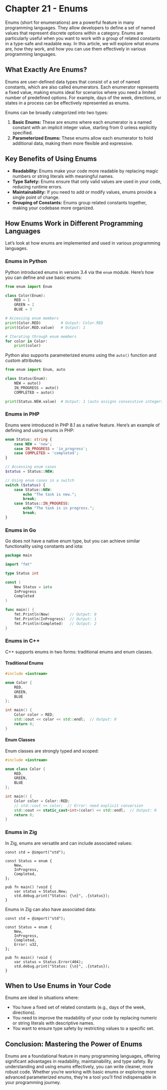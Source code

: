 # Chapter 21 - Enums

Enums (short for enumerations) are a powerful feature in many programming languages. They allow developers to define a set of named values that represent discrete options within a category. Enums are particularly useful when you want to work with a group of related constants in a type-safe and readable way. In this article, we will explore what enums are, how they work, and how you can use them effectively in various programming languages.

## What Exactly Are Enums?

Enums are user-defined data types that consist of a set of named constants, which are also called enumerators. Each enumerator represents a fixed value, making enums ideal for scenarios where you need a limited number of predefined options. For example, days of the week, directions, or states in a process can be effectively represented as enums.

Enums can be broadly categorized into two types:

1. **Basic Enums:** These are enums where each enumerator is a named constant with an implicit integer value, starting from 0 unless explicitly specified.
2. **Parameterized Enums:** These enums allow each enumerator to hold additional data, making them more flexible and expressive.

## Key Benefits of Using Enums

- **Readability:** Enums make your code more readable by replacing magic numbers or string literals with meaningful names.
- **Type Safety:** Enums ensure that only valid values are used in your code, reducing runtime errors.
- **Maintainability:** If you need to add or modify values, enums provide a single point of change.
- **Grouping of Constants:** Enums group related constants together, making your codebase more organized.

## How Enums Work in Different Programming Languages

Let’s look at how enums are implemented and used in various programming languages.

### Enums in Python

Python introduced enums in version 3.4 via the `enum` module. Here’s how you can define and use basic enums:

```python
from enum import Enum

class Color(Enum):
    RED = 1
    GREEN = 2
    BLUE = 3

# Accessing enum members
print(Color.RED)         # Output: Color.RED
print(Color.RED.value)   # Output: 1

# Iterating through enum members
for color in Color:
    print(color)
```

Python also supports parameterized enums using the `auto()` function and custom attributes:

```python
from enum import Enum, auto

class Status(Enum):
    NEW = auto()
    IN_PROGRESS = auto()
    COMPLETED = auto()

print(Status.NEW.value)  # Output: 1 (auto assigns consecutive integers)
```

### Enums in PHP

Enums were introduced in PHP 8.1 as a native feature. Here’s an example of defining and using enums in PHP:

```php
enum Status: string {
    case NEW = 'new';
    case IN_PROGRESS = 'in_progress';
    case COMPLETED = 'completed';
}

// Accessing enum cases
$status = Status::NEW;

// Using enum cases in a switch
switch ($status) {
    case Status::NEW:
        echo "The task is new.";
        break;
    case Status::IN_PROGRESS:
        echo "The task is in progress.";
        break;
}
```

### Enums in Go

Go does not have a native enum type, but you can achieve similar functionality using constants and iota:

```go
package main

import "fmt"

type Status int

const (
    New Status = iota
    InProgress
    Completed
)

func main() {
    fmt.Println(New)         // Output: 0
    fmt.Println(InProgress)  // Output: 1
    fmt.Println(Completed)   // Output: 2
}
```

### Enums in C++

C++ supports enums in two forms: traditional enums and enum classes.

#### Traditional Enums

```cpp
#include <iostream>

enum Color {
    RED,
    GREEN,
    BLUE
};

int main() {
    Color color = RED;
    std::cout << color << std::endl;  // Output: 0
    return 0;
}
```

#### Enum Classes

Enum classes are strongly typed and scoped:

```cpp
#include <iostream>

enum class Color {
    RED,
    GREEN,
    BLUE
};

int main() {
    Color color = Color::RED;
    // std::cout << color;  // Error: need explicit conversion
    std::cout << static_cast<int>(color) << std::endl;  // Output: 0
    return 0;
}
```

### Enums in Zig

In Zig, enums are versatile and can include associated values:

```zig
const std = @import("std");

const Status = enum {
    New,
    InProgress,
    Completed,
};

pub fn main() !void {
    var status = Status.New;
    std.debug.print("Status: {\n}", .{status});
}
```

Enums in Zig can also have associated data:

```zig
const std = @import("std");

const Status = enum {
    New,
    InProgress,
    Completed,
    Error: u32,
};

pub fn main() !void {
    var status = Status.Error(404);
    std.debug.print("Status: {\n}", .{status});
}
```

## When to Use Enums in Your Code

Enums are ideal in situations where:

- You have a fixed set of related constants (e.g., days of the week, directions).
- You need to improve the readability of your code by replacing numeric or string literals with descriptive names.
- You want to ensure type safety by restricting values to a specific set.

## Conclusion: Mastering the Power of Enums

Enums are a foundational feature in many programming languages, offering significant advantages in readability, maintainability, and type safety. By understanding and using enums effectively, you can write cleaner, more robust code. Whether you’re working with basic enums or exploring more advanced parameterized enums, they’re a tool you’ll find indispensable in your programming journey.

